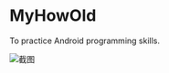 # MyHowOld
To practice Android programming skills.

![截图](https://github.com/wuqifu/MyHowOld/screen-shots/screen1.png)
